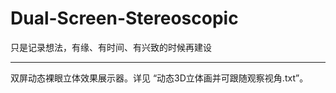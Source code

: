 # Dual-Screen-Stereoscopic

只是记录想法，有缘、有时间、有兴致的时候再建设

------

双屏动态裸眼立体效果展示器。详见 “动态3D立体画并可跟随观察视角.txt”。

